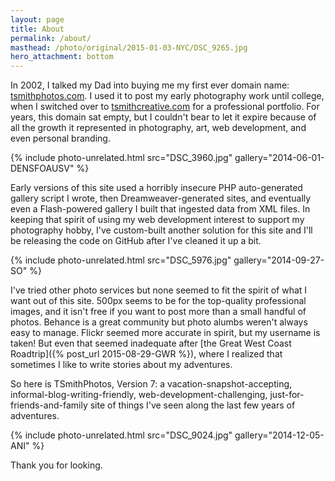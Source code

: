 ```yaml
---
layout: page
title: About
permalink: /about/
masthead: /photo/original/2015-01-03-NYC/DSC_9265.jpg
hero_attachment: bottom
---
```


In 2002, I talked my Dad into buying me my first ever domain name:
[tsmithphotos.com](http://www.tsmithphotos.com). I used it to post my
early photography work until college, when I switched over to
[tsmithcreative.com](http://www.tsmithcreative.com) for a professional
portfolio. For years, this domain sat empty, but I couldn't bear to
let it expire because of all the growth it represented in photography,
art, web development, and even personal branding.

{% include photo-unrelated.html src="DSC_3960.jpg" gallery="2014-06-01-DENSFOAUSV" %}

Early versions of this site used a horribly insecure PHP
auto-generated gallery script I wrote, then Dreamweaver-generated
sites, and eventually even a Flash-powered gallery I built that
ingested data from XML files. In keeping that spirit of using my web
development interest to support my photography hobby, I've
custom-built another solution for this site and I'll be releasing the
code on GitHub after I've cleaned it up a bit.

{% include photo-unrelated.html src="DSC_5976.jpg" gallery="2014-09-27-SO" %}

I've tried other photo services but none seemed to fit the spirit of
what I want out of this site. 500px seems to be for the top-quality
professional images, and it isn't free if you want to post more than a
small handful of photos. Behance is a great community but photo alumbs
weren't always easy to manage. Flickr seemed more accurate in spirit,
but my username is taken! But even that seemed inadequate after
[the Great West Coast Roadtrip]({% post_url 2015-08-29-GWR %}), where
I realized that sometimes I like to write stories about my adventures.

So here is TSmithPhotos, Version 7: a vacation-snapshot-accepting,
informal-blog-writing-friendly, web-development-challenging,
just-for-friends-and-family site of things I've seen along the last
few years of adventures.

{% include photo-unrelated.html src="DSC_9024.jpg" gallery="2014-12-05-ANI" %}

Thank you for looking.
